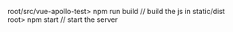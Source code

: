 root/src/vue-apollo-test> npm run build // build the js in static/dist     
root> npm start // start the server      